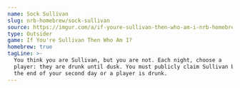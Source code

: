 ```yaml
---
name: Sock Sullivan
slug: nrb-homebrew/sock-sullivan
source: https://imgur.com/a/if-youre-sullivan-then-who-am-i-nrb-homebrew-script-Cc4elqZ
type: Outsider
game: If You're Sullivan Then Who Am I?
homebrew: true
tagLine: >-
  You think you are Sullivan, but you are not. Each night, choose a
  player: they are drunk until dusk. You must publicly claim Sullivan by
  the end of your second day or a player is drunk.
---
```


